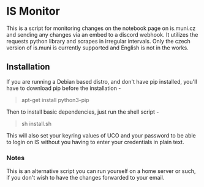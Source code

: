 # IS Monitor

This is a script for monitoring changes on the notebook page on is.muni.cz and sending any changes via an embed to a discord webhook. It utilizes the requests python library and scrapes in irregular intervals. Only the czech version of is.muni is currently supported and English is not in the works.

## Installation
If you are running a Debian based distro, and don't have pip installed, you'll have to download pip before the installation - 
> apt-get install python3-pip

Then to install basic dependencies, just run the shell script - 
> sh install.sh

This will also set your keyring values of UCO and your password to be able to login on IS without you having to enter your credentials in plain text. 


### Notes
This is an alternative script you can run yourself on a home server or such, if you don't wish to have the changes forwarded to your email.
